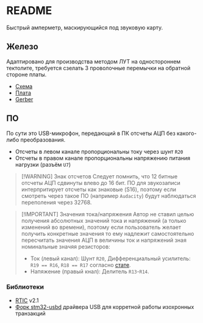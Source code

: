 # README
Быстрый амперметр, маскирующийся под звуковую карту.

## Железо
Адаптировано для производства методом ЛУТ на одностороннем тектолите, требуется сзелать 3 проволочные перемычки на обратной стороне платы.
- [Схема](hardware/scematic.pdf)
- [Плата](hardware/LUT-print.pdf)
- [Gerber](hardware/Gerber.zip)

## ПО
По сути это USB-микрофон, передающий в ПК отсчеты АЦП без какого-либо преобразования.
- Отсчеты в левом канале пропорциональны току через шунт `R20`
- Отсчеты в правом канале пропорциональны напряжению питания нагрузки (разъём `U7`)

> [!WARNING] Знак отсчетов
> Следует помнить, что 12 битные отсчеты АЦП сдвинуты влево до 16 бит. ПО для звукозаписи интерпритирует отсчеты как знаковые (S16), поэтому если смотреть через такое ПО (например `Audacity`) будут наблюдаться переполения через 32768.

> [!IMPORTANT] Значения тока/напряжения 
> Автор не ставил целью получения абсолютных значений тока и напряжений (а только изменений во времени), поэтому если пользователь желает получить конкретные значения то ему надлежит самостоятельно пересчитать значения АЦП в величины ток и напряжений зная номинальные значяя резисторов:
> - Ток (левый канал): Шунт `R20`, Дифференциальный усилитель: `R19 == R16`, `R18 == R17` согласно [стате](https://www.rlocman.ru/review/article.html?di=646739).
> - Напяжение (правый кнал): Делитель `R13`-`R14`.

### Библиотеки
- [RTIC](https://github.com/rtic-rs/rtic) v2.1
- [Форк stm32-usbd](https://github.com/ololoshka2871/stm32-usbd) драйвера USB для корретной работы изохронных транзакций